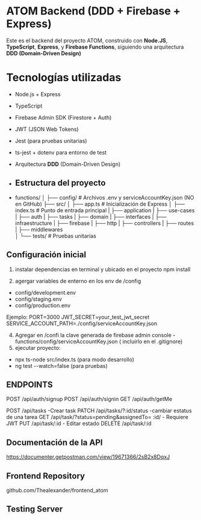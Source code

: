 # ATOM Backend (DDD + Firebase + Express)
Este es el backend del proyecto ATOM, construido con **Node.JS**, **TypeScript**, **Express**, y **Firebase Functions**, siguiendo una arquitectura **DDD (Domain-Driven Design)** 

# Tecnologías utilizadas

- Node.js + Express
- TypeScript
- Firebase Admin SDK (Firestore + Auth)
- JWT (JSON Web Tokens)
- Jest (para pruebas unitarias)
- ts-jest + dotenv para entorno de test
- Arquitectura **DDD** (Domain-Driven Design)

- ## Estructura del proyecto

- functions/
│
├── config/ # Archivos .env y serviceAccountKey.json (NO en GitHub)
├── src/
│ ├── app.ts # Inicialización de Express
│ ├── index.ts # Punto de entrada principal
| ├── application
|      ├── use-cases
|        ├── auth
|        ├── tasks
|  ├── domain
|      ├── interfaces
|  ├── infraestructure
|      ├── firebase
|      ├── http
|           ├── controllers
|      ├── routes
|      ├── middlewares      
│ └── tests/ # Pruebas unitarias

## Configuración inicial
1. instalar dependencias en terminal y ubicado en el proyecto
npm install

3. agergar variables de enterno en los env de /config
- config/development.env
- config/staging.env
- config/production.env

Ejemplo:
PORT=3000
JWT_SECRET=your_test_jwt_secret
SERVICE_ACCOUNT_PATH=./config/serviceAccountKey.json

4. Agregar en /confi la clave generada de firebase admin console
   -functions/config/serviceAccountKey.json ( incluirlo en el .gitignore)
5. ejecutar proyecto:
- npx ts-node src/index.ts (para modo desarrollo)
- ng test --watch=false (para pruebas)

## ENDPOINTS

POST /api/auth/signup
POST /api/auth/signin
GET /api/auth/getMe

POST /api/tasks -Crear task
PATCH /api/tasks/?:id/status -cambiar estatus de una tarea
GET /api/task/?status=pending&assignedTo= :id/ - Requiere JWT
PUT /api/task/:id - Editar estado
DELETE /api/task/:id

## Documentación de la API
https://documenter.getpostman.com/view/19671366/2sB2x8DqxJ

## Frontend Repository
github.com/Thealexander/frontend_atom

## Testing Server
